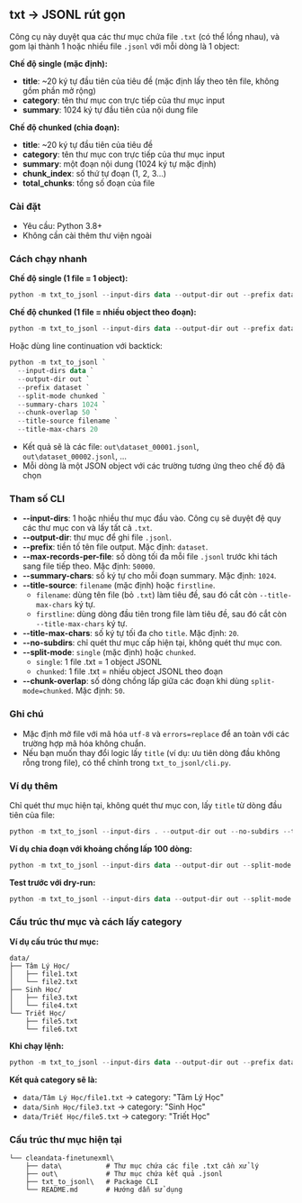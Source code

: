 ## txt → JSONL rút gọn

Công cụ này duyệt qua các thư mục chứa file `.txt` (có thể lồng nhau), và gom lại thành 1 hoặc nhiều file `.jsonl` với mỗi dòng là 1 object:

**Chế độ single (mặc định):**
- **title**: ~20 ký tự đầu tiên của tiêu đề (mặc định lấy theo tên file, không gồm phần mở rộng)
- **category**: tên thư mục con trực tiếp của thư mục input 
- **summary**: 1024 ký tự đầu tiên của nội dung file

**Chế độ chunked (chia đoạn):**
- **title**: ~20 ký tự đầu tiên của tiêu đề
- **category**: tên thư mục con trực tiếp của thư mục input
- **summary**: một đoạn nội dung (1024 ký tự mặc định)
- **chunk_index**: số thứ tự đoạn (1, 2, 3...)
- **total_chunks**: tổng số đoạn của file

### Cài đặt
- Yêu cầu: Python 3.8+
- Không cần cài thêm thư viện ngoài

### Cách chạy nhanh

**Chế độ single (1 file = 1 object):**
```powershell
python -m txt_to_jsonl --input-dirs data --output-dir out --prefix dataset --split-mode single
```

**Chế độ chunked (1 file = nhiều object theo đoạn):**
```powershell
python -m txt_to_jsonl --input-dirs data --output-dir out --prefix dataset --split-mode chunked --summary-chars 2048 --chunk-overlap 204
```

Hoặc dùng line continuation với backtick:
```powershell
python -m txt_to_jsonl `
  --input-dirs data `
  --output-dir out `
  --prefix dataset `
  --split-mode chunked `
  --summary-chars 1024 `
  --chunk-overlap 50 `
  --title-source filename `
  --title-max-chars 20
```

- Kết quả sẽ là các file: `out\dataset_00001.jsonl`, `out\dataset_00002.jsonl`, ...
- Mỗi dòng là một JSON object với các trường tương ứng theo chế độ đã chọn

### Tham số CLI
- **--input-dirs**: 1 hoặc nhiều thư mục đầu vào. Công cụ sẽ duyệt đệ quy các thư mục con và lấy tất cả `.txt`.
- **--output-dir**: thư mục để ghi file `.jsonl`.
- **--prefix**: tiền tố tên file output. Mặc định: `dataset`.
- **--max-records-per-file**: số dòng tối đa mỗi file `.jsonl` trước khi tách sang file tiếp theo. Mặc định: `50000`.
- **--summary-chars**: số ký tự cho mỗi đoạn summary. Mặc định: `1024`.
- **--title-source**: `filename` (mặc định) hoặc `firstline`.
  - `filename`: dùng tên file (bỏ `.txt`) làm tiêu đề, sau đó cắt còn `--title-max-chars` ký tự.
  - `firstline`: dùng dòng đầu tiên trong file làm tiêu đề, sau đó cắt còn `--title-max-chars` ký tự.
- **--title-max-chars**: số ký tự tối đa cho `title`. Mặc định: `20`.
- **--no-subdirs**: chỉ quét thư mục cấp hiện tại, không quét thư mục con.
- **--split-mode**: `single` (mặc định) hoặc `chunked`.
  - `single`: 1 file .txt = 1 object JSONL
  - `chunked`: 1 file .txt = nhiều object JSONL theo đoạn
- **--chunk-overlap**: số dòng chồng lấp giữa các đoạn khi dùng `split-mode=chunked`. Mặc định: `50`.

### Ghi chú
- Mặc định mở file với mã hóa `utf-8` và `errors=replace` để an toàn với các trường hợp mã hóa không chuẩn.
- Nếu bạn muốn thay đổi logic lấy `title` (ví dụ: ưu tiên dòng đầu không rỗng trong file), có thể chỉnh trong `txt_to_jsonl/cli.py`.

### Ví dụ thêm
Chỉ quét thư mục hiện tại, không quét thư mục con, lấy `title` từ dòng đầu tiên của file:
```powershell
python -m txt_to_jsonl --input-dirs . --output-dir out --no-subdirs --title-source firstline
```

**Ví dụ chia đoạn với khoảng chồng lấp 100 dòng:**
```powershell
python -m txt_to_jsonl --input-dirs data --output-dir out --split-mode chunked --summary-chars 2048 --chunk-overlap 100
```

**Test trước với dry-run:**
```powershell
python -m txt_to_jsonl --input-dirs data --output-dir out --split-mode chunked --dry-run
```

### Cấu trúc thư mục và cách lấy category

**Ví dụ cấu trúc thư mục:**
```
data/
├── Tâm Lý Học/
│   ├── file1.txt
│   └── file2.txt
├── Sinh Học/
│   ├── file3.txt
│   └── file4.txt
└── Triết Học/
    ├── file5.txt
    └── file6.txt
```

**Khi chạy lệnh:**
```powershell
python -m txt_to_jsonl --input-dirs data --output-dir out --prefix dataset
```

**Kết quả category sẽ là:**
- `data/Tâm Lý Học/file1.txt` → category: "Tâm Lý Học"
- `data/Sinh Học/file3.txt` → category: "Sinh Học"  
- `data/Triết Học/file5.txt` → category: "Triết Học"

### Cấu trúc thư mục hiện tại
```
└── cleandata-finetunexml\
    ├── data\           # Thư mục chứa các file .txt cần xử lý
    ├── out\            # Thư mục chứa kết quả .jsonl
    ├── txt_to_jsonl\   # Package CLI
    └── README.md       # Hướng dẫn sử dụng
```
